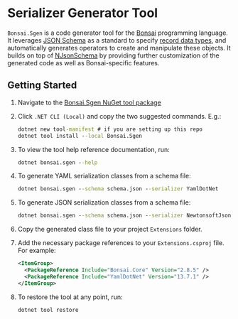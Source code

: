 # Serializer Generator Tool

`Bonsai.Sgen` is a code generator tool for the [Bonsai](https://bonsai-rx.org/) programming language. It leverages [JSON Schema](https://json-schema.org/) as a standard to specify [record data types](https://en.wikipedia.org/wiki/Record_(computer_science)), and automatically generates operators to create and manipulate these objects. It builds on top of  [NJsonSchema](https://github.com/RicoSuter/NJsonSchema) by providing further customization of the generated code as well as Bonsai-specific features.

## Getting Started

1. Navigate to the [Bonsai.Sgen NuGet tool package](https://www.nuget.org/packages/Bonsai.Sgen/)
2. Click `.NET CLI (Local)` and copy the two suggested commands. E.g.:

    ```cmd
    dotnet new tool-manifest # if you are setting up this repo
    dotnet tool install --local Bonsai.Sgen
    ```

3. To view the tool help reference documentation, run:

    ```cmd
    dotnet bonsai.sgen --help
    ```

4. To generate YAML serialization classes from a schema file:

    ```cmd
    dotnet bonsai.sgen --schema schema.json --serializer YamlDotNet
    ```

5. To generate JSON serialization classes from a schema file:

    ```cmd
    dotnet bonsai.sgen --schema schema.json --serializer NewtonsoftJson
    ```

6. Copy the generated class file to your project `Extensions` folder.

7. Add the necessary package references to your `Extensions.csproj` file. For example:

    ```xml
    <ItemGroup>
      <PackageReference Include="Bonsai.Core" Version="2.8.5" />
      <PackageReference Include="YamlDotNet" Version="13.7.1" />
    </ItemGroup>
    ```

8. To restore the tool at any point, run:

    ```cmd
    dotnet tool restore
    ```
